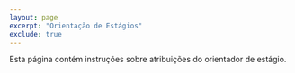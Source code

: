 ```yaml
---
layout: page
excerpt: "Orientação de Estágios"
exclude: true
---
```


Esta página contém instruções sobre atribuições do orientador de estágio.
